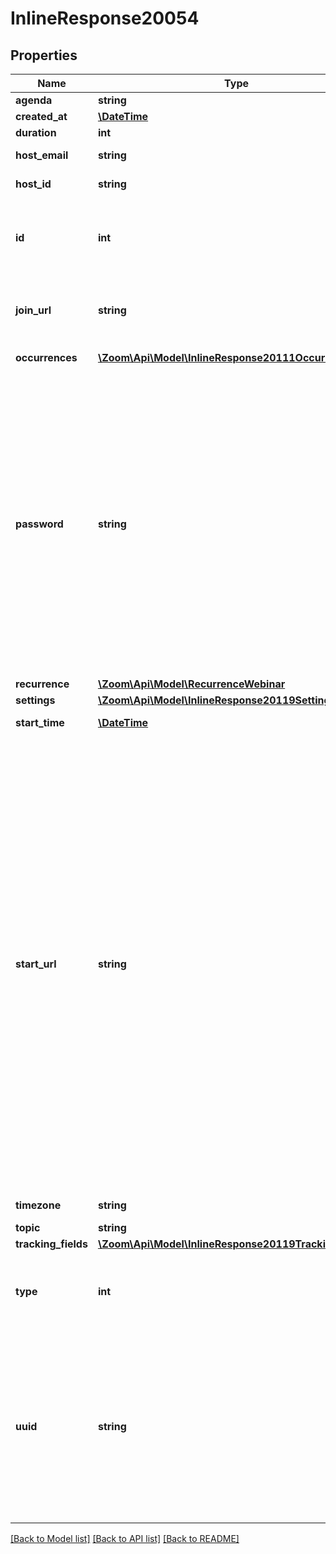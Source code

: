 # InlineResponse20054

## Properties
Name | Type | Description | Notes
------------ | ------------- | ------------- | -------------
**agenda** | **string** | Webinar agenda. | [optional] 
**created_at** | [**\DateTime**](\DateTime.md) | Create time. | [optional] 
**duration** | **int** | Webinar duration. | [optional] 
**host_email** | **string** | Email address of the meeting host. | [optional] 
**host_id** | **string** | ID of the user set as host of webinar. | [optional] 
**id** | **int** | Webinar ID in \&quot;**long**\&quot; format(represented as int64 data type in JSON), also known as the webinar number. | [optional] 
**join_url** | **string** | URL to join the Webinar. This URL should only be shared with the users who should be invited to the Webinar. | [optional] 
**occurrences** | [**\Zoom\Api\Model\InlineResponse20111Occurrences[]**](InlineResponse20111Occurrences.md) | Array of occurrence objects. | [optional] 
**password** | **string** | Webinar passcode.   If \&quot;Require a passcode when scheduling new meetings\&quot; setting has been **enabled** **and** [locked](https://support.zoom.us/hc/en-us/articles/115005269866-Using-Tiered-Settings#locked) for the user, the passcode field will be autogenerated for the Webinar in the response even if it is not provided in the API request. &lt;br&gt;&lt;br&gt; **Note:** If the account owner or the admin has configured [minimum passcode requirement settings](https://support.zoom.us/hc/en-us/articles/360033559832-Meeting-and-webinar-passwords#h_a427384b-e383-4f80-864d-794bf0a37604), the passcode value provided here must meet those requirements. &lt;br&gt;&lt;br&gt;If the requirements are enabled, you can view those requirements by calling either the [Get User Settings API](https://marketplace.zoom.us/docs/api-reference/zoom-api/users/usersettings) or the  [Get Account Settings](https://marketplace.zoom.us/docs/api-reference/zoom-api/accounts/accountsettings) API. | [optional] 
**recurrence** | [**\Zoom\Api\Model\RecurrenceWebinar**](RecurrenceWebinar.md) |  | [optional] 
**settings** | [**\Zoom\Api\Model\InlineResponse20119Settings**](InlineResponse20119Settings.md) |  | [optional] 
**start_time** | [**\DateTime**](\DateTime.md) | Webinar start time in GMT/UTC. | [optional] 
**start_url** | **string** | &lt;br&gt;&lt;aside&gt;The &lt;code&gt;start_url&lt;/code&gt; of a Webinar is a URL using which a host or an alternative host can start the Webinar. This URL should only be used by the host of the meeting and should not be shared with anyone other than the host of the Webinar.   The expiration time for the &lt;code&gt;start_url&lt;/code&gt; field listed in the response of [Create a Webinar API](https://marketplace.zoom.us/docs/api-reference/zoom-api/webinars/webinarcreate) is two hours for all regular users.    For users created using the &lt;code&gt;custCreate&lt;/code&gt; option via the [Create Users](https://marketplace.zoom.us/docs/api-reference/zoom-api/users/usercreate) API, the expiration time of the &lt;code&gt;start_url&lt;/code&gt; field is 90 days.   For security reasons, to retrieve the latest value for the &lt;code&gt;start_url&lt;/code&gt; field programmatically (after expiry), you must call the [Retrieve a Webinar API](https://marketplace.zoom.us/docs/api-reference/zoom-api/webinars/webinar) and refer to the value of the &lt;code&gt;start_url&lt;/code&gt; field in the response.&lt;/aside&gt;&lt;br&gt;&lt;br&gt;&lt;br&gt; | [optional] 
**timezone** | **string** | Time zone to format start_time. | [optional] 
**topic** | **string** | Webinar topic. | [optional] 
**tracking_fields** | [**\Zoom\Api\Model\InlineResponse20119TrackingFields[]**](InlineResponse20119TrackingFields.md) | Tracking fields | [optional] 
**type** | **int** | Webinar Types:&lt;br&gt;&#x60;5&#x60; - Webinar.&lt;br&gt;&#x60;6&#x60; - Recurring webinar with no fixed time.&lt;br&gt;&#x60;9&#x60; - Recurring webinar with a fixed time. | [optional] 
**uuid** | **string** | Unique Webinar ID. Each Webinar instance will generate its own Webinar UUID (i.e., after a Webinar ends, a new UUID will be generated for the next instance of the Webinar). You can retrieve a list of UUIDs from past Webinar instances using [this API](https://marketplace.zoom.us/docs/api-reference/zoom-api/webinars/pastwebinars). Please double encode your UUID when using it for API calls if the UUID begins with a &#39;/&#39;or contains &#39;//&#39; in it. | [optional] 

[[Back to Model list]](../README.md#documentation-for-models) [[Back to API list]](../README.md#documentation-for-api-endpoints) [[Back to README]](../README.md)



